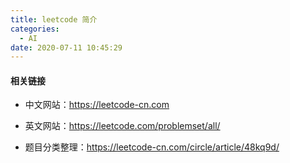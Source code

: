 ```yaml
---
title: leetcode 简介
categories:
  - AI
date: 2020-07-11 10:45:29
---
```


#### 相关链接

* 中文网站：https://leetcode-cn.com
* 英文网站：https://leetcode.com/problemset/all/

* 题目分类整理：https://leetcode-cn.com/circle/article/48kq9d/